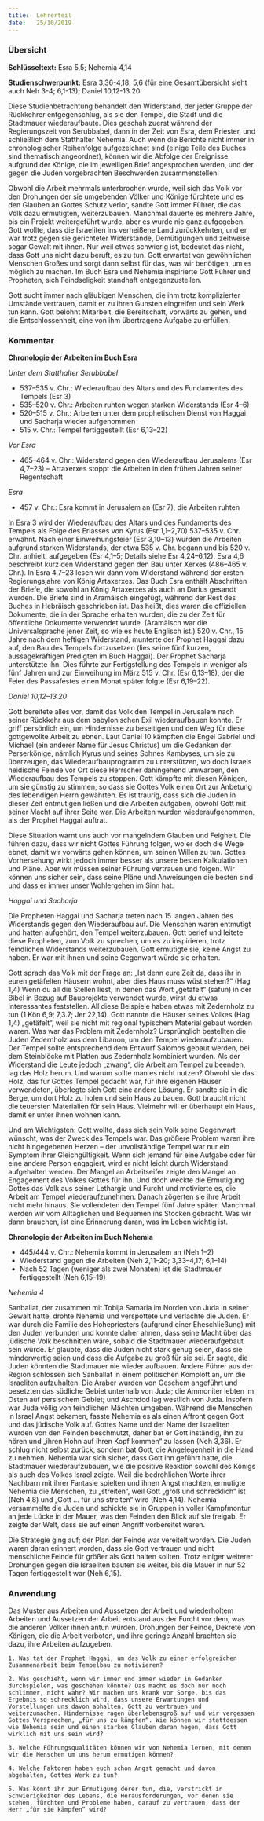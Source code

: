 ```yaml
---
title:  Lehrerteil
date:   25/10/2019
---
```


### Übersicht

**Schlüsseltext:** Esra 5,5; Nehemia 4,14

**Studienschwerpunkt:** Esra 3,36-4,18; 5,6 (für eine Gesamtübersicht sieht auch Neh 3-4; 6,1-13); Daniel 10,12-13.20

Diese Studienbetrachtung behandelt den Widerstand, der jeder Gruppe der Rückkehrer entgegenschlug, als sie den Tempel, die Stadt und die Stadtmauer wiederaufbaute. Dies geschah zuerst während der Regierungszeit von Serubbabel, dann in der Zeit von Esra, dem Priester, und schließlich dem Statthalter Nehemia. Auch wenn die Berichte nicht immer in chronologischer Reihenfolge aufgezeichnet sind (einige Teile des Buches sind thematisch angeordnet), können wir die Abfolge der Ereignisse aufgrund der Könige, die im jeweiligen Brief angesprochen werden, und der gegen die Juden vorgebrachten Beschwerden zusammenstellen.

Obwohl die Arbeit mehrmals unterbrochen wurde, weil sich das Volk vor den Drohungen der sie umgebenden Völker und Könige fürchtete und es den Glauben an Gottes Schutz verlor, sandte Gott immer Führer, die das Volk dazu ermutigten, weiterzubauen. Manchmal dauerte es mehrere Jahre, bis ein Projekt weitergeführt wurde, aber es wurde nie ganz aufgegeben. Gott wollte, dass die Israeliten ins verheißene Land zurückkehrten, und er war trotz gegen sie gerichteter Widerstände, Demütigungen und zeitweise sogar Gewalt mit ihnen. Nur weil etwas schwierig ist, bedeutet das nicht, dass Gott uns nicht dazu beruft, es zu tun. Gott erwartet von gewöhnlichen Menschen Großes und sorgt dann selbst für das, was wir benötigen, um es möglich zu machen. Im Buch Esra und Nehemia inspirierte Gott Führer und Propheten, sich Feindseligkeit standhaft entgegenzustellen.

Gott sucht immer nach gläubigen Menschen, die ihm trotz komplizierter Umstände vertrauen, damit er zu ihren Gunsten eingreifen und sein Werk tun kann. Gott belohnt Mitarbeit, die Bereitschaft, vorwärts zu gehen, und die Entschlossenheit, eine von ihm übertragene Aufgabe zu erfüllen.

### Kommentar

**Chronologie der Arbeiten im Buch Esra**

_Unter dem Statthalter Serubbabel_

- 537–535 v. Chr.: Wiederaufbau des Altars und des Fundamentes des Tempels (Esr 3)
- 535–520 v. Chr.: Arbeiten ruhten wegen starken Widerstands (Esr 4–6)
- 520–515 v. Chr.: Arbeiten unter dem prophetischen Dienst von Haggai und Sacharja wieder aufgenommen
- 515 v. Chr.: Tempel fertiggestellt (Esr 6,13–22)

_Vor Esra_

- 465–464 v. Chr.: Widerstand gegen den Wiederaufbau Jerusalems (Esr 4,7–23) – Artaxerxes stoppt die Arbeiten in den frühen Jahren seiner Regentschaft

_Esra_

- 457 v. Chr.: Esra kommt in Jerusalem an (Esr 7), die Arbeiten ruhten

In Esra 3 wird der Wiederaufbau des Altars und des Fundaments des Tempels als Folge des Erlasses von Kyrus (Esr 1,1–2,70) 537–535 v. Chr. erwähnt. Nach einer Einweihungsfeier (Esr 3,10–13) wurden die Arbeiten aufgrund starken Widerstands, der etwa 535 v. Chr. begann und bis 520 v. Chr. anhielt, aufgegeben (Esr 4,1–5; Details siehe Esr 4,24–6,12). Esra 4,6 beschreibt kurz den Widerstand gegen den Bau unter Xerxes (486–465 v. Chr.). In Esra 4,7–23 lesen wir dann vom Widerstand während der ersten Regierungsjahre von König Artaxerxes. Das Buch Esra enthält Abschriften der Briefe, die sowohl an König Artaxerxes als auch an Darius gesandt wurden. Die Briefe sind in Aramäisch eingefügt, während der Rest des Buches in Hebräisch geschrieben ist. Das heißt, dies waren die offiziellen Dokumente, die in der Sprache erhalten wurden, die zu der Zeit für öffentliche Dokumente verwendet wurde. (Aramäisch war die Universalsprache jener Zeit, so wie es heute Englisch ist.) 520 v. Chr., 15 Jahre nach dem heftigen Widerstand, munterte der Prophet Haggai dazu auf, den Bau des Tempels fortzusetzen (lies seine fünf kurzen, aussagekräftigen Predigten im Buch Haggai). Der Prophet Sacharja unterstützte ihn. Dies führte zur Fertigstellung des Tempels in weniger als fünf Jahren und zur Einweihung im März 515 v. Chr. (Esr 6,13–18), der die Feier des Passafestes einen Monat später folgte (Esr 6,19–22).

_Daniel 10,12–13.20_

Gott bereitete alles vor, damit das Volk den Tempel in Jerusalem nach seiner Rückkehr aus dem babylonischen Exil wiederaufbauen konnte. Er griff persönlich ein, um Hindernisse zu beseitigen und den Weg für diese gottgewollte Arbeit zu ebnen. Laut Daniel 10 kämpften die Engel Gabriel und Michael (ein anderer Name für Jesus Christus) um die Gedanken der Perserkönige, nämlich Kyrus und seines Sohnes Kambyses, um sie zu überzeugen, das Wiederaufbauprogramm zu unterstützen, wo doch Israels neidische Feinde vor Ort diese Herrscher dahingehend umwarben, den Wiederaufbau des Tempels zu stoppen. Gott kämpfte mit diesen Königen, um sie günstig zu stimmen, so dass sie Gottes Volk einen Ort zur Anbetung des lebendigen Herrn gewährten. Es ist traurig, dass sich die Juden in dieser Zeit entmutigen ließen und die Arbeiten aufgaben, obwohl Gott mit seiner Macht auf ihrer Seite war. Die Arbeiten wurden wiederaufgenommen, als der Prophet Haggai auftrat.

Diese Situation warnt uns auch vor mangelndem Glauben und Feigheit. Die führen dazu, dass wir nicht Gottes Führung folgen, wo er doch die Wege ebnet, damit wir vorwärts gehen können, um seinen Willen zu tun. Gottes Vorhersehung wirkt jedoch immer besser als unsere besten Kalkulationen und Pläne. Aber wir müssen seiner Führung vertrauen und folgen. Wir können uns sicher sein, dass seine Pläne und Anweisungen die besten sind und dass er immer unser Wohlergehen im Sinn hat.

_Haggai und Sacharja_

Die Propheten Haggai und Sacharja treten nach 15 langen Jahren des Widerstands gegen den Wiederaufbau auf. Die Menschen waren entmutigt und hatten aufgehört, den Tempel weiterzubauen. Gott berief und leitete diese Propheten, zum Volk zu sprechen, um es zu inspirieren, trotz feindlichen Widerstands weiterzubauen. Gott ermutigte sie, keine Angst zu haben. Er war mit ihnen und seine Gegenwart würde sie erhalten.

Gott sprach das Volk mit der Frage an: „Ist denn eure Zeit da, dass ihr in euren getäfelten Häusern wohnt, aber dies Haus muss wüst stehen?“ (Hag 1,4) Wenn du all die Stellen liest, in denen das Wort „getäfelt“ (safun) in der Bibel in Bezug auf Bauprojekte verwendet wurde, wirst du etwas Interessantes feststellen. All diese Beispiele haben etwas mit Zedernholz zu tun (1 Kön 6,9; 7,3.7; Jer 22,14). Gott nannte die Häuser seines Volkes (Hag 1,4) „getäfelt“, weil sie nicht mit regional typischem Material gebaut worden waren. Was war das Problem mit Zedernholz? Ursprünglich bestellten die Juden Zedernholz aus dem Libanon, um den Tempel wiederaufzubauen. Der Tempel sollte entsprechend dem Entwurf Salomos gebaut werden, bei dem Steinblöcke mit Platten aus Zedernholz kombiniert wurden. Als der Widerstand die Leute jedoch „zwang“, die Arbeit am Tempel zu beenden, lag das Holz herum. Und warum sollte man es nicht nutzen? Obwohl sie das Holz, das für Gottes Tempel gedacht war, für ihre eigenen Häuser verwendeten, überlegte sich Gott eine andere Lösung. Er sandte sie in die Berge, um dort Holz zu holen und sein Haus zu bauen. Gott braucht nicht die teuersten Materialien für sein Haus. Vielmehr will er überhaupt ein Haus, damit er unter ihnen wohnen kann.

Und am Wichtigsten: Gott wollte, dass sich sein Volk seine Gegenwart wünscht, was der Zweck des Tempels war. Das größere Problem waren ihre nicht hingegebenen Herzen – der unvollständige Tempel war nur ein Symptom ihrer Gleichgültigkeit. Wenn sich jemand für eine Aufgabe oder für eine andere Person engagiert, wird er nicht leicht durch Widerstand aufgehalten werden. Der Mangel an Arbeitseifer zeigte den Mangel an Engagement des Volkes Gottes für ihn. Und doch weckte die Ermutigung Gottes das Volk aus seiner Lethargie und Furcht und motivierte es, die Arbeit am Tempel wiederaufzunehmen. Danach zögerten sie ihre Arbeit nicht mehr hinaus. Sie vollendeten den Tempel fünf Jahre später. Manchmal werden wir vom Alltäglichen und Bequemen ins Stocken gebracht. Was wir dann brauchen, ist eine Erinnerung daran, was im Leben wichtig ist.

**Chronologie der Arbeiten im Buch Nehemia**

- 445/444 v. Chr.: Nehemia kommt in Jerusalem an (Neh 1–2)
- Wiederstand gegen die Arbeiten (Neh 2,11–20; 3,33–4,17; 6,1–14)
- Nach 52 Tagen (weniger als zwei Monaten) ist die Stadtmauer fertiggestellt (Neh 6,15–19)

_Nehemia 4_

Sanballat, der zusammen mit Tobija Samaria im Norden von Juda in seiner Gewalt hatte, drohte Nehemia und verspottete und verlachte die Juden. Er war durch die Familie des Hohepriesters (aufgrund einer Eheschließung) mit den Juden verbunden und konnte daher ahnen, dass seine Macht über das jüdische Volk beschnitten wäre, sobald die Stadtmauer wiederaufgebaut sein würde. Er glaubte, dass die Juden nicht stark genug seien, dass sie minderwertig seien und dass die Aufgabe zu groß für sie sei. Er sagte, die Juden könnten die Stadtmauer nie wieder aufbauen. Andere Führer aus der Region schlossen sich Sanballat in einem politischen Komplott an, um die Israeliten aufzuhalten. Die Araber wurden von Geschem angeführt und besetzten das südliche Gebiet unterhalb von Juda; die Ammoniter lebten im Osten auf persischem Gebiet; und Aschdod lag westlich von Juda. Insofern war Juda völlig von feindlichen Mächten umgeben. Während die Menschen in Israel Angst bekamen, fasste Nehemia es als einen Affront gegen Gott und das jüdische Volk auf. Gottes Name und der Name der Israeliten wurden von den Feinden beschmutzt, daher bat er Gott inständig, ihn zu hören und „ihren Hohn auf ihren Kopf kommen“ zu lassen (Neh 3,36). Er schlug nicht selbst zurück, sondern bat Gott, die Angelegenheit in die Hand zu nehmen. Nehemia war sich sicher, dass Gott ihn geführt hatte, die Stadtmauer wiederaufzubauen, wie die positive Reaktion sowohl des Königs als auch des Volkes Israel zeigte. Weil die bedrohlichen Worte ihrer Nachbarn mit ihrer Fantasie spielten und ihnen Angst machten, ermutigte Nehemia die Menschen, zu „streiten“, weil Gott „groß und schrecklich“ ist (Neh 4,8) und „Gott ... für uns streiten“ wird (Neh 4,14). Nehemia versammelte die Juden und schickte sie in Gruppen in voller Kampfmontur an jede Lücke in der Mauer, was den Feinden den Blick auf sie freigab. Er zeigte der Welt, dass sie auf einen Angriff vorbereitet waren.

Die Strategie ging auf; der Plan der Feinde war vereitelt worden. Die Juden waren daran erinnert worden, dass sie Gott vertrauen und nicht menschliche Feinde für größer als Gott halten sollten. Trotz einiger weiterer Drohungen gegen die Israeliten bauten sie weiter, bis die Mauer in nur 52 Tagen fertiggestellt war (Neh 6,15).

### Anwendung

Das Muster aus Arbeiten und Aussetzen der Arbeit und wiederholtem Arbeiten und Aussetzen der Arbeit entstand aus der Furcht vor dem, was die anderen Völker ihnen antun würden. Drohungen der Feinde, Dekrete von Königen, die die Arbeit verboten, und ihre geringe Anzahl brachten sie dazu, ihre Arbeiten aufzugeben.

`1. Was tat der Prophet Haggai, um das Volk zu einer erfolgreichen Zusammenarbeit beim Tempelbau zu motivieren?`

`2. Was geschieht, wenn wir immer und immer wieder in Gedanken durchspielen, was geschehen könnte? Das macht es doch nur noch schlimmer, nicht wahr? Wir machen uns krank vor Sorge, bis das Ergebnis so schrecklich wird, dass unsere Erwartungen und Vorstellungen uns davon abhalten, Gott zu vertrauen und weiterzumachen. Hindernisse ragen überlebensgroß auf und wir vergessen Gottes Versprechen, „für uns zu kämpfen“. Wie können wir stattdessen wie Nehemia sein und einen starken Glauben daran hegen, dass Gott wirklich mit uns sein wird?`

`3. Welche Führungsqualitäten können wir von Nehemia lernen, mit denen wir die Menschen um uns herum ermutigen können?`

`4. Welche Faktoren haben euch schon Angst gemacht und davon abgehalten, Gottes Werk zu tun?`

`5. Was könnt ihr zur Ermutigung derer tun, die, verstrickt in Schwierigkeiten des Lebens, die Herausforderungen, vor denen sie stehen, fürchten und Probleme haben, darauf zu vertrauen, dass der Herr „für sie kämpfen“ wird?`
